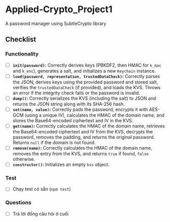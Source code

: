 # Applied-Crypto_Project1
A password manager using SubtleCrypto library



## Checklist

###  Functionality
    
- [ ]   **`init(password)`:** Correctly derives keys (PBKDF2, then HMAC for `k_mac` and `k_enc`), generates a salt, and initializes a new `Keychain` instance.
- [ ]   **`load(password, representation, trustedDataCheck)`:** Correctly parses the JSON, derives keys using the provided password and stored salt, verifies the `trustedDataCheck` (if provided), and loads the KVS. Throws an error if the integrity check fails or the password is invalid.
- [ ]   **`dump()`:** Correctly serializes the KVS (including the salt) to JSON and returns the JSON string along with its SHA-256 hash.
- [ ]   **`set(name, value)`:** Correctly pads the password, encrypts it with AES-GCM (using a unique IV), calculates the HMAC of the domain name, and stores the Base64-encoded ciphertext and IV in the KVS.
- [ ]   **`get(name)`:** Correctly calculates the HMAC of the domain name, retrieves the Base64-encoded ciphertext and IV from the KVS, decrypts the password, removes the padding, and returns the original password. Returns `null` if the domain is not found.
- [ ]   **`remove(name)`:** Correctly calculates the HMAC of the domain name, removes the entry from the KVS, and returns `true` if found, `false` otherwise.
- [ ]   **`constructor()`:** Initializes an empty `kvs` object.

### Test

- [ ] Chạy test có sẵn (`npm test`)

### Questions

- [ ]   Trả lời đống câu hỏi ở cuối

